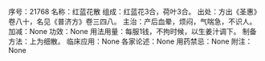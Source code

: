 序号：21768
名称：红蓝花散
组成：红蓝花3合，荷叶3合。
出处：方出《圣惠》卷八十，名见《普济方》卷三四八。
主治：产后血晕，烦闷，气喘急，不识人。
加减：None
功效：None
用法用量：每服1钱，不拘时候，以生姜汁调下。
制备方法：上为细散。
临床应用：None
各家论述：None
用药禁忌：None
附注：None
